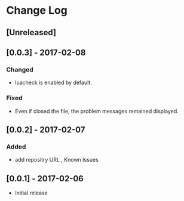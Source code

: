 # Change Log

## [Unreleased]

## [0.0.3] - 2017-02-08
### Changed
- luacheck is enabled by default.
### Fixed
- Even if closed the file, the problem messages remained displayed.

## [0.0.2] - 2017-02-07
### Added
- add repositry URL , Known Issues

## [0.0.1] - 2017-02-06
- Initial release